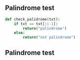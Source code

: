 ## Palindrome test

```python
def check_palidrome(txt):
	if txt == txt[::-1]:
		return("palindrome")
	else:
		return("not palindrome")
```

## Palindrome test
<!--stackedit_data:
eyJoaXN0b3J5IjpbNDY5ODI1MDYzXX0=
-->